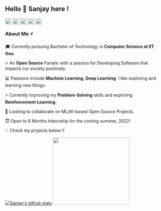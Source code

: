 ## Hello 👋 Sanjay here !

<a href="https://www.linkedin.com/in/sanjaymarreddi/">
  <img align="left" alt="Sanjay's Linkdein" width="22px" src="https://cdn.jsdelivr.net/npm/simple-icons@v3/icons/linkedin.svg" />
</a>
<a href="https://twitter.com/SanjayMarreddi">
  <img align="left" alt="Sanjay's Twitter" width="22px" src="https://cdn.jsdelivr.net/npm/simple-icons@v3/icons/twitter.svg" />
</a>
<a href="https://github.com/SanjayMarreddi">
  <img align="left" alt="Sanjay's Github" width="22px" src="https://cdn.jsdelivr.net/npm/simple-icons@v3/icons/github.svg" />
</a>
<a href="https://instagram.com/SanjayMarreddi/">
  <img align="left" alt="Sanjay's Instagram" width="22px" src="https://cdn.jsdelivr.net/npm/simple-icons@v3/icons/instagram.svg" />
</a>
<a href="https://www.facebook.com/SanjayMarreddi/">
  <img align="left" alt="Sanjay's Facebook" width="22px" src="https://cdn.jsdelivr.net/npm/simple-icons@v3/icons/facebook.svg" />
</a>

<br/> 

### About Me :zap:
<!-- 🎓 Currently Pursuing Bachelors of Technology in **Computer Science** at **IIT Goa**. </br>
:fire:  An **Open Source** Fanatic with a passion for **Developing Software** that impacts our society positively. </br>
💻 Passions include **Machine Learning**, **Deep Learning**. I like exploring and learning new things.</br>
🌱 Improving my **Problem Solving** skills and exploring **Computer Vision**. </br>
:innocent: Working on an amazing Group Project that aims at *Integrating Digital Games with Physical Fitness!* **[GameInShape](https://github.com/Innovation-Skyline-2020/GameInShape).**  </br>
👯 Looking to collaborate on **ML/AI based Open Source Projects**. </br> -->

🎓 Currently pursuing Bachelor of Technology in **Computer Science at IIT Goa**.

🔥 An **Open Source** Fanatic with a passion for Developing Software that impacts our society positively.

💻 Passions include **Machine Learning, Deep Learning**. I like exploring and learning new things.

⚡ Currently improving my **Problem-Solving** skills and exploring **Reinforcement Learning**.

👯 Looking to collaborate on ML/AI-based Open Source Projects.

😇 Open to 6 Months Internship for the coming summer, 2022!

✨ Check my projects below !!

   
   
[![Sanjay's github stats](https://github-readme-stats.vercel.app/api?username=SanjayMarreddi&show_icons=true&theme=radical)](https://github.com/SanjayMarreddi)
<img src="https://miro.medium.com/max/1360/1*IRGHmiGsa16stedQvIaZfw.gif" width="250" height="220"/>
